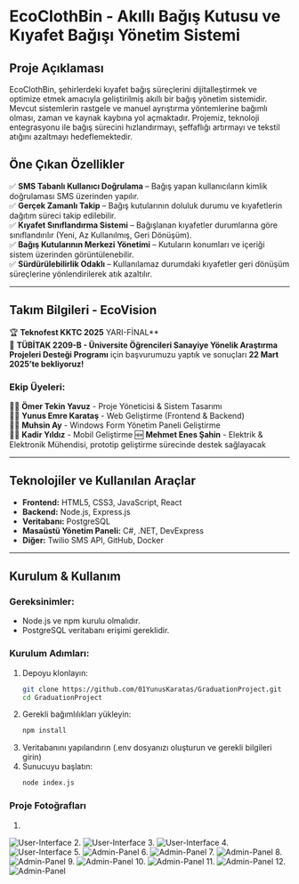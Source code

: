 # EcoClothBin - Akıllı Bağış Kutusu ve Kıyafet Bağışı Yönetim Sistemi

## Proje Açıklaması
EcoClothBin, şehirlerdeki kıyafet bağış süreçlerini dijitalleştirmek ve optimize etmek amacıyla geliştirilmiş akıllı bir bağış yönetim sistemidir. Mevcut sistemlerin rastgele ve manuel ayrıştırma yöntemlerine bağımlı olması, zaman ve kaynak kaybına yol açmaktadır. Projemiz, teknoloji entegrasyonu ile bağış sürecini hızlandırmayı, şeffaflığı artırmayı ve tekstil atığını azaltmayı hedeflemektedir.

## Öne Çıkan Özellikler
✅ **SMS Tabanlı Kullanıcı Doğrulama** – Bağış yapan kullanıcıların kimlik doğrulaması SMS üzerinden yapılır.  
✅ **Gerçek Zamanlı Takip** – Bağış kutularının doluluk durumu ve kıyafetlerin dağıtım süreci takip edilebilir.  
✅ **Kıyafet Sınıflandırma Sistemi** – Bağışlanan kıyafetler durumlarına göre sınıflandırılır (Yeni, Az Kullanılmış, Geri Dönüşüm).  
✅ **Bağış Kutularının Merkezi Yönetimi** – Kutuların konumları ve içeriği sistem üzerinden görüntülenebilir.  
✅ **Sürdürülebilirlik Odaklı** – Kullanılamaz durumdaki kıyafetler geri dönüşüm süreçlerine yönlendirilerek atık azaltılır.  

---

## Takım Bilgileri - EcoVision  
🏆 **Teknofest KKTC 2025** YARI-FİNAL**  
🎯 **TÜBİTAK 2209-B - Üniversite Öğrencileri Sanayiye Yönelik Araştırma Projeleri Desteği Programı** için başvurumuzu yaptık ve sonuçları **22 Mart 2025’te bekliyoruz!**  

### Ekip Üyeleri:  
👨‍💻 **Ömer Tekin Yavuz** - Proje Yöneticisi & Sistem Tasarımı  
👨‍💻 **Yunus Emre Karataş** - Web Geliştirme (Frontend & Backend)  
👨‍💻 **Muhsin Ay** - Windows Form Yönetim Paneli Geliştirme  
👨‍💻 **Kadir Yıldız** - Mobil Geliştirme 
🆕 **Mehmet Enes Şahin** - Elektrik & Elektronik Mühendisi, prototip geliştirme sürecinde destek sağlayacak  


---

## Teknolojiler ve Kullanılan Araçlar  
- **Frontend:** HTML5, CSS3, JavaScript, React  
- **Backend:** Node.js, Express.js  
- **Veritabanı:** PostgreSQL  
- **Masaüstü Yönetim Paneli:** C#, .NET, DevExpress  
- **Diğer:** Twilio SMS API, GitHub, Docker  

---

## Kurulum & Kullanım  

### Gereksinimler:  
- Node.js ve npm kurulu olmalıdır.  
- PostgreSQL veritabanı erişimi gereklidir.  

### Kurulum Adımları:  
1. Depoyu klonlayın:  
   ```bash
   git clone https://github.com/01YunusKaratas/GraduationProject.git
   cd GraduationProject
2. Gerekli bağımlılıkları yükleyin:
   ```bash
   npm install
3. Veritabanını yapılandırın (.env dosyanızı oluşturun ve gerekli bilgileri girin)
4. Sunucuyu başlatın:
   ```bash
   node index.js

### Proje Fotoğrafları

1. 
![User-Interface](https://github.com/01YunusKaratas/GraduationProject/blob/main/public/media/Project-User-Interface-1.png)
2. 
![User-Interface](https://github.com/01YunusKaratas/GraduationProject/blob/main/public/media/Project-User-Interface-2.png)
3. 
![User-Interface](https://github.com/01YunusKaratas/GraduationProject/blob/main/public/media/Project-User-Interface-3.png)
4. 
![User-Interface](https://github.com/01YunusKaratas/GraduationProject/blob/main/public/media/Project-User-Interface-4.png)
5. 
![Admin-Panel](https://github.com/01YunusKaratas/GraduationProject/blob/main/public/media/Project_1.jpeg)
6. 
![Admin-Panel](https://github.com/01YunusKaratas/GraduationProject/blob/main/public/media/Project_2.jpeg)
7. 
![Admin-Panel](https://github.com/01YunusKaratas/GraduationProject/blob/main/public/media/Project_3.jpeg)
8. 
![Admin-Panel](https://github.com/01YunusKaratas/GraduationProject/blob/main/public/media/Project_4.jpeg)
9. 
![Admin-Panel](https://github.com/01YunusKaratas/GraduationProject/blob/main/public/media/Project_5.jpeg)
10. 
![Admin-Panel](https://github.com/01YunusKaratas/GraduationProject/blob/main/public/media/Project_6.jpeg)
11.
![Admin-Panel](https://github.com/01YunusKaratas/GraduationProject/blob/main/public/media/Project_7.jpeg)
12.
![Admin-Panel](https://github.com/01YunusKaratas/GraduationProject/blob/main/public/media/Project_8.jpeg)

 


 
